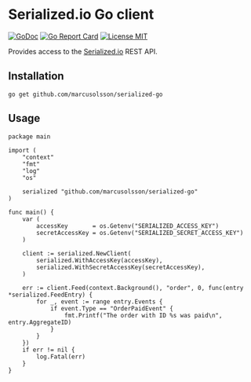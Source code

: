 # Serialized.io Go client

[![GoDoc](https://img.shields.io/badge/godoc-reference-blue.svg?style=flat)](https://godoc.org/github.com/marcusolsson/serialized-go)
[![Go Report Card](https://goreportcard.com/badge/github.com/marcusolsson/serialized-go)](https://goreportcard.com/report/github.com/marcusolsson/serialized-go)
[![License MIT](https://img.shields.io/badge/license-MIT-lightgrey.svg?style=flat)](LICENSE)

Provides access to the [Serialized.io](https://serialized.io) REST API.

## Installation

```
go get github.com/marcusolsson/serialized-go
```

## Usage

```
package main

import (
	"context"
	"fmt"
	"log"
	"os"

	serialized "github.com/marcusolsson/serialized-go"
)

func main() {
    var (
		accessKey       = os.Getenv("SERIALIZED_ACCESS_KEY")
		secretAccessKey = os.Getenv("SERIALIZED_SECRET_ACCESS_KEY")
	)

	client := serialized.NewClient(
		serialized.WithAccessKey(accessKey),
		serialized.WithSecretAccessKey(secretAccessKey),
	)

	err := client.Feed(context.Background(), "order", 0, func(entry *serialized.FeedEntry) {
		for _, event := range entry.Events {
            if event.Type == "OrderPaidEvent" {
                fmt.Printf("The order with ID %s was paid\n", entry.AggregateID)
            }
		}
	})
	if err != nil {
		log.Fatal(err)
	}
}
```